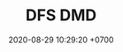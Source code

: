 ---
layout: liga-indigo-team
permalink: /team/:title.html
categories: LI LI1 LI2 LI6 LI7 SSI7 TAE1 SAP2 TSR6 SSI7 team
liga: LIGA INDIGO
maincover: /assets/logos/DFS.png
puntosLJMAYO24: 17
date: 2020-08-29 10:29:20 +0700
title: DFS DMD
route: /liga-johto
tag: johto042024
color: black
puntosLJ202404: 12
grupo: sur
background: '#F16C38'
cover: /assets/backCard.png
team: DFS DIAMOND

ID: DFS DMD
puntos: 6
pj: 5


team1: partido5
team2: partido5
team3: DMD3
team4: DMD4
team5: DMD5
team6: partido5 
team7: partido5 
team8: DMD8 
team9: DMD9 


#PARTIDO 1
maincover1: /assets/logos/TAE.png
j1: RONDA 1
p1:  DMD
pp1: TAE
bg1: rock rock
r1: 0
rr1: 2
pt1: 0
pj1: 0
#PARTIDO 2
j2: RONDA 2
maincover2: /assets/logos/DFS.png
p2: DMD
r2: 2
rr2: 0
pp2: SAP
bg2: rock rock
pt2: 0
pj2: 0

#PARTIDO 6
j6: RONDA 6
maincover6: /assets/logos/TSR.png
p6:  DMD
r6: 0
pp6: TSR
rr6: 0 
bg6: rock 
pt6: 0
pj6: 0
#PARTIDO 7
maincover7: /assets/logos/SSI.png
j7: RONDA 7
p7: DMD
r7: 0
pp7: SSI
rr7: 0
bg7: rock 
pt7: 0
pj7: 0

# pj: 11
# pt1: 0
# pt2: 0
# pt3: 0
# pt4: 0
# pt5: 0
# pt6: 0
# pt7: 0
# pt8: 0
# pt9: 0
# pt10: 0
# pt11: 0
# p1: ZODIAC
# r1: 0
# bg1: rock bg-warning
# rr1: 0
# pp1: DFS DMD
# p2: DFS DMD
# r2: 0
# rr2: 0
# bg2: rock bg-success
# pp2: MBO
# p3: DFS DMD
# r3: 0
# bg3: rock bg-info
# rr3: 0
# pp3: LAST BREATH
# p4:  DFS RUBY
# r4: 0
# bg4: rock bg-success
# rr4: 0
# pp4: DFS DMD
# p5:  no smite
# r5: 0
# bg5: rock bg-danger
# rr5: 0
# pp5: dfs dmd
# p6: jas
# r6: 0
# rr6: 0
# bg6: rock bg-success
# pp6: dfs dmd
# p7:  DFS DMD
# r7: 0
# rr7: 0
# bg7: rock bg-danger
# pp7: SOJ
# p8:  DFS DMD
# r8: 0
# bg8: rock bg-warning
# rr8: 0
# pp8: T. SATISFACTION
# p9:  DFS DMD
# r9: 0
# bg9: rock bg-danger
# rr9: 0
# pp9: S. VANGUARD
# p10:  HGO
# r10: 0
# rr10: 0
# bg10: rock bg-warning
# pp10: DFS DM
# p11: hg regios
# r11: 0
# rr11: 0
# bg11: rock bg-success
# pp11: dfs dmd
##torneos
rango: ACERO
bg: bg-johto 
torneo1: Lj my24
tps1: IN PROGRESS
tb1: card-johto
timg1: /assets/logos/LIGA-JOHTO.png
---